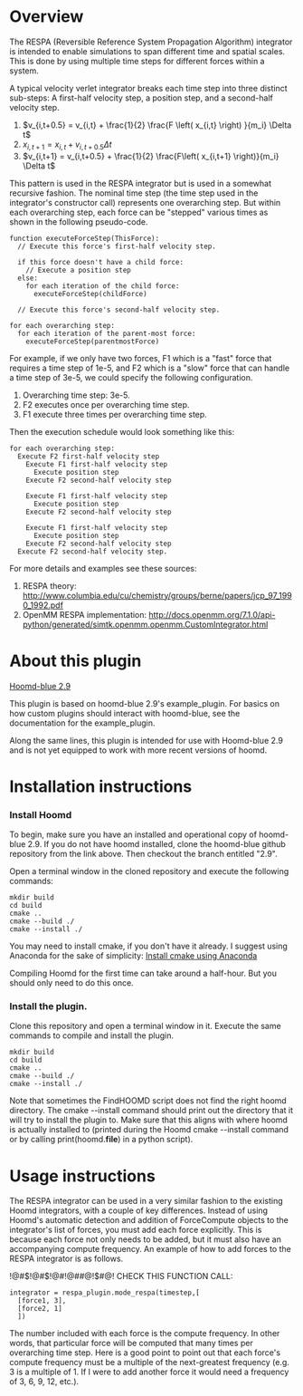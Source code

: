 # Overview

The RESPA (Reversible Reference System Propagation Algorithm) integrator is intended to enable simulations to span different time and spatial scales. This is done by using multiple time steps for different forces within a system.

A typical velocity verlet integrator breaks each time step into three distinct sub-steps: A first-half velocity step, a position step, and a second-half velocity step.

1. $v_{i,t+0.5} = v_{i,t} + \frac{1}{2} \frac{F \left( x_{i,t} \right) }{m_i} \Delta t$
2. $x_{i,t+1} = x_{i,t} + v_{i,t+0.5} \Delta t$
3. $v_{i,t+1} = v_{i,t+0.5} + \frac{1}{2} \frac{F\left( x_{i,t+1} \right)}{m_i} \Delta t$

This pattern is used in the RESPA integrator but is used in a somewhat recursive fashion. The nominal time step (the time step used in the integrator's constructor call) represents one overarching step. But within each overarching step, each force can be "stepped" various times as shown in the following pseudo-code.

```
function executeForceStep(ThisForce):
  // Execute this force's first-half velocity step.

  if this force doesn't have a child force:
    // Execute a position step
  else:
    for each iteration of the child force:
      executeForceStep(childForce)

  // Execute this force's second-half velocity step.

for each overarching step:
  for each iteration of the parent-most force:
    executeForceStep(parentmostForce)
```

For example, if we only have two forces, F1 which is a "fast" force that requires a time step of 1e-5, and F2 which is a "slow" force that can handle a time step of 3e-5, we could specify the following configuration.

1. Overarching time step: 3e-5.
2. F2 executes once per overarching time step.
3. F1 execute three times per overarching time step.

Then the execution schedule would look something like this:

```
for each overarching step:
  Execute F2 first-half velocity step
    Execute F1 first-half velocity step
      Execute position step
    Execute F2 second-half velocity step

    Execute F1 first-half velocity step
      Execute position step
    Execute F2 second-half velocity step

    Execute F1 first-half velocity step
      Execute position step
    Execute F2 second-half velocity step
  Execute F2 second-half velocity step.
```

For more details and examples see these sources:

1. RESPA theory: http://www.columbia.edu/cu/chemistry/groups/berne/papers/jcp_97_1990_1992.pdf
2. OpenMM RESPA implementation: http://docs.openmm.org/7.1.0/api-python/generated/simtk.openmm.openmm.CustomIntegrator.html

# About this plugin

[Hoomd-blue 2.9](https://github.com/glotzerlab/hoomd-blue/tree/2.9)

This plugin is based on hoomd-blue 2.9's example_plugin. For basics on how custom plugins should interact with hoomd-blue, see the documentation for the example_plugin.

Along the same lines, this plugin is intended for use with Hoomd-blue 2.9 and is not yet equipped to work with more recent versions of hoomd.

# Installation instructions

### Install Hoomd

To begin, make sure you have an installed and operational copy of hoomd-blue 2.9. If you do not have hoomd installed, clone the hoomd-blue github repository from the link above. Then checkout the branch entitled "2.9".

Open a terminal window in the cloned repository and execute the following commands:

```
mkdir build
cd build
cmake ..
cmake --build ./
cmake --install ./
```

You may need to install cmake, if you don't have it already. I suggest using Anaconda for the sake of simplicity: [Install cmake using Anaconda](https://anaconda.org/anaconda/cmake)

Compiling Hoomd for the first time can take around a half-hour. But you should only need to do this once.

### Install the plugin.

Clone this repository and open a terminal window in it. Execute the same commands to compile and install the plugin.

```
mkdir build
cd build
cmake ..
cmake --build ./
cmake --install ./
```

Note that sometimes the FindHOOMD script does not find the right hoomd directory. The cmake --install command should print out the directory that it will try to install the plugin to. Make sure that this aligns with where hoomd is actually installed to (printed during the Hoomd cmake --install command or by calling print(hoomd.__file__) in a python script).

# Usage instructions

The RESPA integrator can be used in a very similar fashion to the existing Hoomd integrators, with a couple of key differences. Instead of using Hoomd's automatic detection and addition of ForceCompute objects to the integrator's list of forces, you must add each force explicitly. This is because each force not only needs to be added, but it must also have an accompanying compute frequency. An example of how to add forces to the RESPA integrator is as follows.

!@#$!@#$!@#$!@$##@!$#@! CHECK THIS FUNCTION CALL:
```
integrator = respa_plugin.mode_respa(timestep,[
  [force1, 3],
  [force2, 1]
  ])
```

The number included with each force is the compute frequency. In other words, that particular force will be computed that many times per overarching time step. Here is a good point to point out that each force's compute frequency must be a multiple of the next-greatest frequency (e.g. 3 is a multiple of 1. If I were to add another force it would need a frequency of 3, 6, 9, 12, etc.).
